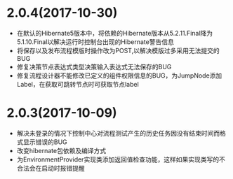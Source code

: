 # 2.0.4\(2017-10-30)
* 在默认的Hibernate5版本中，将依赖的Hibernate版本从5.2.11.Final降为5.1.10.Final以解决运行时控制台出现的Hibernate警告信息
* 将保存以及发布流程模版时操作改为POST,以解决模版过多采用无法提交的BUG
* 修复决策节点表达式类型决策输入表达式无法保存的BUG
* 修复流程设计器不能修改已定义的组件权限信息的BUG，为JumpNode添加Label，在获取可跳转节点时可获取节点label

# 2.0.3\(2017-10-09\)

* 解决未登录的情况下控制中心对流程测试产生的历史任务因没有结束时间而格式显示错误的BUG
* 改变hibernate包依赖及编译方式
* 为EnvironmentProvider实现类添加返回值检查功能，这样如果实现类写的不合法会在启动时报错提醒
